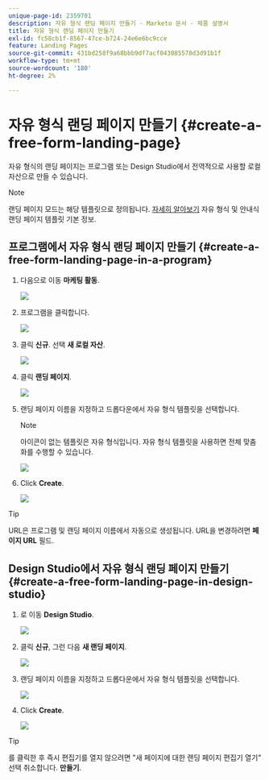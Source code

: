 ```yaml
---
unique-page-id: 2359701
description: 자유 형식 랜딩 페이지 만들기 - Marketo 문서 - 제품 설명서
title: 자유 형식 랜딩 페이지 만들기
exl-id: fc58cb1f-8567-47ce-b724-24e6e6bc9cce
feature: Landing Pages
source-git-commit: 431bd258f9a68bbb9df7acf043085578d3d91b1f
workflow-type: tm+mt
source-wordcount: '180'
ht-degree: 2%

---
```


# 자유 형식 랜딩 페이지 만들기 {#create-a-free-form-landing-page}

자유 형식의 랜딩 페이지는 프로그램 또는 Design Studio에서 전역적으로 사용할 로컬 자산으로 만들 수 있습니다.

>[!NOTE]
>
>랜딩 페이지 모드는 해당 템플릿으로 정의됩니다. [자세히 알아보기](/help/marketo/product-docs/demand-generation/landing-pages/understanding-landing-pages/understanding-free-form-vs-guided-landing-pages.md) 자유 형식 및 안내식 랜딩 페이지 템플릿 기본 정보.

## 프로그램에서 자유 형식 랜딩 페이지 만들기 {#create-a-free-form-landing-page-in-a-program}

1. 다음으로 이동 **마케팅 활동**.

   ![](assets/login-marketing-activities.png)

1. 프로그램을 클릭합니다.

   ![](assets/image2015-5-19-12-3a46-3a47.png)

1. 클릭 **신규**. 선택 **새 로컬 자산**.

   ![](assets/image2015-5-19-12-3a47-3a27.png)

1. 클릭 **랜딩 페이지**.

   ![](assets/image2014-9-16-12-3a58-3a49.png)

1. 랜딩 페이지 이름을 지정하고 드롭다운에서 자유 형식 템플릿을 선택합니다.

   >[!NOTE]
   >
   >아이콘이 없는 템플릿은 자유 형식입니다. 자유 형식 템플릿을 사용하면 전체 맞춤화를 수행할 수 있습니다.

   ![](assets/image2015-5-19-12-3a51-3a13.png)

1. Click **Create**.

   ![](assets/image2015-5-19-12-3a52-3a8.png)

>[!TIP]
>
>URL은 프로그램 및 랜딩 페이지 이름에서 자동으로 생성됩니다. URL을 변경하려면 **페이지 URL** 필드.

## Design Studio에서 자유 형식 랜딩 페이지 만들기 {#create-a-free-form-landing-page-in-design-studio}

1. 로 이동 **Design Studio**.

   ![](assets/designstudio.png)

1. 클릭 **신규**, 그런 다음 **새 랜딩 페이지**.

   ![](assets/image2014-9-16-13-3a0-3a43.png)

1. 랜딩 페이지 이름을 지정하고 드롭다운에서 자유 형식 템플릿을 선택합니다.

   ![](assets/image2015-5-19-13-3a30-3a25.png)

1. Click **Create**.

   ![](assets/image2015-5-19-13-3a33-3a43.png)

>[!TIP]
>
>를 클릭한 후 즉시 편집기를 열지 않으려면 &quot;새 페이지에 대한 랜딩 페이지 편집기 열기&quot; 선택 취소합니다. **만들기**.
